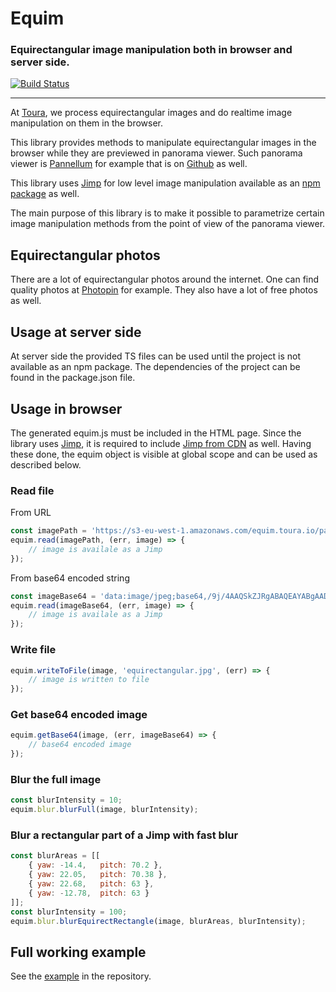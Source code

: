# Equim
### Equirectangular image manipulation both in browser and server side.
[![Build Status](https://travis-ci.org/adrian-mezei/equim.svg?branch=master)](https://travis-ci.org/adrian-mezei/equim)

---
At [Toura](https://toura.io/), we process equirectangular images and do realtime image manipulation on them in the browser.

This library provides methods to manipulate equirectangular images in the browser while they are previewed in panorama viewer. Such panorama viewer is [Pannellum](https://pannellum.org/) for example that is on [Github](https://github.com/mpetroff/pannellum/) as well. 

This library uses [Jimp](https://github.com/oliver-moran/jimp) for low level image manipulation available as an [npm package](https://www.npmjs.com/package/jimp) as well.

The main purpose of this library is to make it possible to parametrize certain image manipulation methods from the point of view of the panorama viewer.

## Equirectangular photos
There are a lot of equirectangular photos around the internet. One can find quality photos at [Photopin](http://photopin.com/free-photos/equirectangular) for example. They also have a lot of free photos as well.

## Usage at server side
At server side the provided TS files can be used until the project is not available as an npm package. The dependencies of the project can be found in the package.json file.

## Usage in browser
The generated equim.js must be included in the HTML page.  Since the library uses [Jimp](https://github.com/oliver-moran/jimp), it is required to include [Jimp from CDN](https://www.jsdelivr.com/package/npm/jimp) as well. Having these done, the equim object is visible at global scope and can be used as described below.

### Read file
From URL
```javascript
const imagePath = 'https://s3-eu-west-1.amazonaws.com/equim.toura.io/panoramas/room.jpg';
equim.read(imagePath, (err, image) => {
    // image is availale as a Jimp
});
```

From base64 encoded string
```javascript
const imageBase64 = 'data:image/jpeg;base64,/9j/4AAQSkZJRgABAQEAYABgAAD/2wBDA...';
equim.read(imageBase64, (err, image) => {
    // image is availale as a Jimp
});
```

### Write file
```javascript
equim.writeToFile(image, 'equirectangular.jpg', (err) => {
    // image is written to file
});
```

### Get base64 encoded image
```javascript
equim.getBase64(image, (err, imageBase64) => {
    // base64 encoded image
});
```

### Blur the full image
```javascript
const blurIntensity = 10;
equim.blur.blurFull(image, blurIntensity);
```

### Blur a rectangular part of a Jimp with fast blur
```javascript
const blurAreas = [[
    { yaw: -14.4,   pitch: 70.2 },
    { yaw: 22.05,   pitch: 70.38 },
    { yaw: 22.68,   pitch: 63 },
    { yaw: -12.78,  pitch: 63 }
]];
const blurIntensity = 100;
equim.blur.blurEquirectRectangle(image, blurAreas, blurIntensity);
```

## Full working example
See the [example](https://github.com/mezei-adrian/equim/tree/master/example) in the repository.
